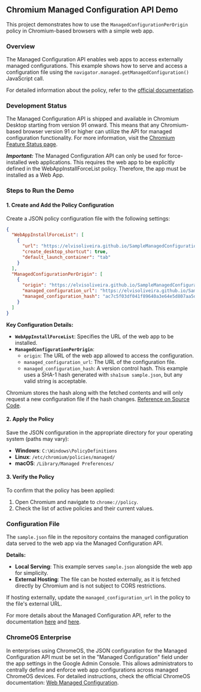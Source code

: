 
## Chromium Managed Configuration API Demo

This project demonstrates how to use the `ManagedConfigurationPerOrigin` policy in Chromium-based browsers with a simple web app.

### Overview
The Managed Configuration API enables web apps to access externally managed configurations. This example shows how to serve and access a configuration file using the `navigator.managed.getManagedConfiguration()` JavaScript call.

For detailed information about the policy, refer to the [official documentation](https://chromeenterprise.google/policies/?policy=ManagedConfigurationPerOrigin).

### Development Status

The Managed Configuration API is shipped and available in Chromium Desktop starting from version 91 onward. This means that any Chromium-based browser version 91 or higher can utilize the API for managed configuration functionality. For more information, visit the [Chromium Feature Status page](https://chromestatus.com/feature/5755104466567168).

***Important:***
The Managed Configuration API can only be used for force-installed web applications. This requires the web app to be explicitly defined in the WebAppInstallForceList policy. Therefore, the app must be installed as a Web App.

### Steps to Run the Demo

#### 1. Create and Add the Policy Configuration
Create a JSON policy configuration file with the following settings:

```json
{
  "WebAppInstallForceList": [
    {
      "url": "https://elvisoliveira.github.io/SampleManagedConfigurationAPI/",
      "create_desktop_shortcut": true,
      "default_launch_container": "tab"
    }
  ],
  "ManagedConfigurationPerOrigin": [
    {
      "origin": "https://elvisoliveira.github.io/SampleManagedConfigurationAPI/",
      "managed_configuration_url": "https://elvisoliveira.github.io/SampleManagedConfigurationAPI/sample.json",
      "managed_configuration_hash": "ac7c5f03df041f89640a3e64e5d807aa5d654bc0"
    }
  ]
}
```

**Key Configuration Details:**
- **`WebAppInstallForceList`**: Specifies the URL of the web app to be installed.
- **`ManagedConfigurationPerOrigin`**:
  - `origin`: The URL of the web app allowed to access the configuration.
  - `managed_configuration_url`: The URL of the configuration file.
  - `managed_configuration_hash`: A version control hash. This example uses a SHA-1 hash generated with `sha1sum sample.json`, but any valid string is acceptable.

Chromium stores the hash along with the fetched contents and will only request a new configuration file if the hash changes. [Reference on Source Code](https://github.com/chromium/chromium/blob/4b1b2ae75541695d0821e0754e95021f87a90ad8/chrome/browser/device_api/managed_configuration_api.cc#L263).

#### 2. Apply the Policy
Save the JSON configuration in the appropriate directory for your operating system (paths may vary):
- **Windows**: `C:\Windows\PolicyDefinitions`
- **Linux**: `/etc/chromium/policies/managed/`
- **macOS**: `/Library/Managed Preferences/`

#### 3. Verify the Policy
To confirm that the policy has been applied:
1. Open Chromium and navigate to `chrome://policy`.
2. Check the list of active policies and their current values.

### Configuration File
The `sample.json` file in the repository contains the managed configuration data served to the web app via the Managed Configuration API.

**Details:**
- **Local Serving**: This example serves `sample.json` alongside the web app for simplicity.
- **External Hosting**: The file can be hosted externally, as it is fetched directly by Chromium and is not subject to CORS restrictions.

If hosting externally, update the `managed_configuration_url` in the policy to the file's external URL.

For more details about the Managed Configuration API, refer to the documentation [here](https://wicg.github.io/WebApiDevice/managed_config/) and [here](https://github.com/WICG/WebApiDevice/).

### ChromeOS Enterprise

In enterprises using ChromeOS, the JSON configuration for the Managed Configuration API must be set in the "Managed Configuration" field under the app settings in the Google Admin Console. This allows administrators to centrally define and enforce web app configurations across managed ChromeOS devices. For detailed instructions, check the official ChromeOS documentation: [Web Managed Configuration](https://chromeos.dev/en/enterprise/web-managed-config).
